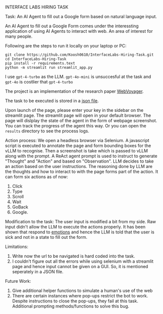 INTERFACE LABS HIRING TASK

Task: An AI Agent to fill out a Google form based on natural language input.

An AI Agent to fill out a Google Form comes under the interessting application of using AI Agents to interact with web. An area of interest for many people.

Following are the steps to run it locally on your laptop or PC:

```git clone https://github.com/Koosh0610/InterfaceLabs-Hiring-Task.git```\
```cd InterfaceLabs-Hiring-Task```\
```pip install -r requirements.text```\
```python -m streamlit run streamlit_app.py```

I use ```gpt-4-turbo``` as the LLM. ```gpt-4o-mini``` is unsuccesful at the task and ```gpt-4o``` is costlier that ```gpt-4-turbo```

The project is an implementation of the research paper [WebVoyager](https://arxiv.org/abs/2401.13919).

The task to be executed is stored in a [json file](https://github.com/Koosh0610/InterfaceLabs-Hiring-Task/blob/main/data/task.jsonl).

Upon launch of the page, please enter your key in the sidebar on the streamlit page. The streamlit page will open in your default browser. The page will dislplay the state of the agent in the form of webpage screenshot. You can track the progress of the agent this way. Or you can open the ```results``` directory to see the process logs.

Action process:
We open a headless browser via Selenium. A javascript script is executed to annotate the page and form bounding boxes for the vLLM to recognise. Then a screenshot is take which is passed to vLLM along with the prompt. A ReAct agent prompt is used to instruct to generate "Thought" and "Action" and based on "Observation". LLM decides to take an action based on the user instructions. The reasoning done by LLM are the thoughts and how to interact to with the page forms part of the action. It can form six actions as of now:
1. Click
2. Type
3. Scroll
4. Wait
5. GoBack
6. Google.
   

Modification to the task: The user input is modified a bit from my side. Raw input didn't allow the LLM to execute the actions properly. It has been shown that respond to [emotions](https://arxiv.org/abs/2307.11760) and hence the LLM is told that the user is sick and not in a state to fill out the form.

Limitations:

1. Write now the url to be navigated is hard coded into the task.
2. I couldn't figure out all the errors while using selenium with a streamlit page and hence input cannot be given on a GUI. So, it is mentioned seperately in a JSON file.

Future Work:
1. Give additional helper functions to simulate a human's use of the web
2. There are certain instances where pop-ups restrict the bot to work. Despite instructions to close the pop-ups, they fail at this task. Additional prompting methods/functions to solve this bug.

